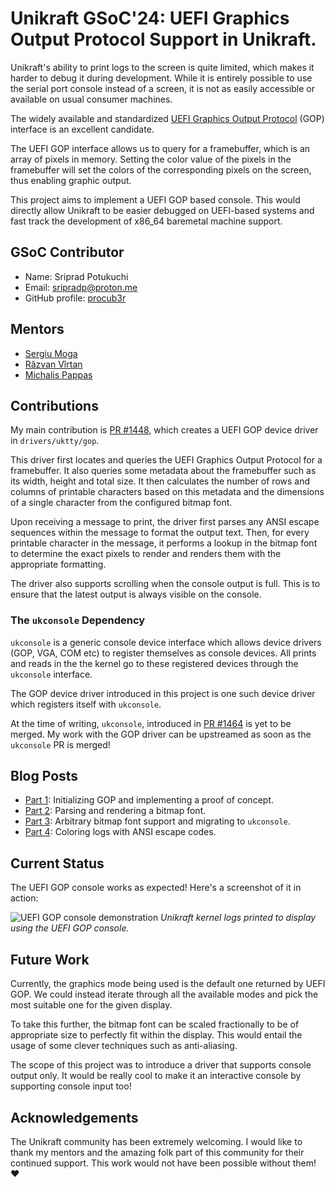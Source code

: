 # Unikraft GSoC'24: UEFI Graphics Output Protocol Support in Unikraft.

Unikraft's ability to print logs to the screen is quite limited, which makes it harder to debug it during development.
While it is entirely possible to use the serial port console instead of a screen, it is not as easily accessible or available on usual consumer machines.

The widely available and standardized [UEFI Graphics Output Protocol](https://uefi.org/specs/UEFI/2.10/12_Protocols_Console_Support.html#efi-graphics-output-protocol) (GOP) interface is an excellent candidate.

The UEFI GOP interface allows us to query for a framebuffer, which is an array of pixels in memory.
Setting the color value of the pixels in the framebuffer will set the colors of the corresponding pixels on the screen, thus enabling graphic output.

This project aims to implement a UEFI GOP based console.
This would directly allow Unikraft to be easier debugged on UEFI-based systems and fast track the development of x86_64 baremetal machine support.

## GSoC Contributor

- Name: Sriprad Potukuchi
- Email: <sripradp@proton.me>
- GitHub profile: [procub3r](https://github.com/procub3r)

## Mentors

- [Sergiu Moga](https://github.com/mogasergiu)
- [Răzvan Vîrtan](https://github.com/razvanvirtan)
- [Michalis Pappas](https://github.com/michpappas)

## Contributions

My main contribution is [PR #1448](https://github.com/unikraft/unikraft/pull/1448), which creates a UEFI GOP device driver in `drivers/uktty/gop`.

This driver first locates and queries the UEFI Graphics Output Protocol for a framebuffer.
It also queries some metadata about the framebuffer such as its width, height and total size.
It then calculates the number of rows and columns of printable characters based on this metadata and the dimensions of a single character from the configured bitmap font.

Upon receiving a message to print, the driver first parses any ANSI escape sequences within the message to format the output text.
Then, for every printable character in the message, it performs a lookup in the bitmap font to determine the exact pixels to render and renders them with the appropriate formatting.

The driver also supports scrolling when the console output is full.
This is to ensure that the latest output is always visible on the console.

### The `ukconsole` Dependency

`ukconsole` is a generic console device interface which allows device drivers (GOP, VGA, COM etc) to register themselves as console devices.
All prints and reads in the the kernel go to these registered devices through the `ukconsole` interface.

The GOP device driver introduced in this project is one such device driver which registers itself with `ukconsole`.

At the time of writing, `ukconsole`, introduced in [PR #1464](https://github.com/unikraft/unikraft/pull/1464) is yet to be merged.
My work with the GOP driver can be upstreamed as soon as the `ukconsole` PR is merged!

## Blog Posts

- [Part 1](https://github.com/unikraft/docs/pull/430): Initializing GOP and implementing a proof of concept.
- [Part 2](https://github.com/unikraft/docs/pull/441): Parsing and rendering a bitmap font.
- [Part 3](https://github.com/unikraft/docs/pull/450): Arbitrary bitmap font support and migrating to `ukconsole`.
- [Part 4](https://github.com/unikraft/docs/pull/454): Coloring logs with ANSI escape codes.

## Current Status

The UEFI GOP console works as expected!
Here's a screenshot of it in action:

![UEFI GOP console demonstration](images/uefi-gop-console.png)
_Unikraft kernel logs printed to display using the UEFI GOP console._

## Future Work

Currently, the graphics mode being used is the default one returned by UEFI GOP.
We could instead iterate through all the available modes and pick the most suitable one for the given display.

To take this further, the bitmap font can be scaled fractionally to be of appropriate size to perfectly fit within the display.
This would entail the usage of some clever techniques such as anti-aliasing.

The scope of this project was to introduce a driver that supports console output only.
It would be really cool to make it an interactive console by supporting console input too!

## Acknowledgements

The Unikraft community has been extremely welcoming.
I would like to thank my mentors and the amazing folk part of this community for their continued support.
This work would not have been possible without them! :heart:
